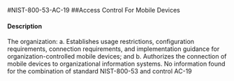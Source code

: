 #NIST-800-53-AC-19
##Access Control For Mobile Devices
#### Description
The organization:
  a.  Establishes usage restrictions, configuration requirements, connection requirements, and implementation guidance for organization-controlled mobile devices; and
  b.  Authorizes the connection of mobile devices to organizational information systems.
No information found for the combination of standard NIST-800-53 and control AC-19
